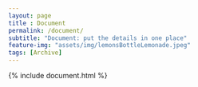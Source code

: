 ```yaml
--- 
layout: page
title : Document 
permalink: /document/
subtitle: "Document: put the details in one place" 
feature-img: "assets/img/lemonsBottleLemonade.jpeg"
tags: [Archive]
---
```


{% include document.html %}
